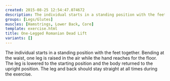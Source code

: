 ```yaml
---
created: 2015-08-25 12:54:47.074672
description: The individual starts in a standing position with the feet together.
groups: [Legs/Glutes]
muscles: [Hamstrings, Lower Back, Core]
template: exercise.html
title: One-Legged Romanian Dead Lift
variants: []
---
```

The individual starts in a standing position with the feet together. Bending at the waist, one leg is raised in the air while the hand reaches for the floor. The leg is lowered to the starting position and the body returned to the upright position. The leg and back should stay straight at all times during the exercise.
